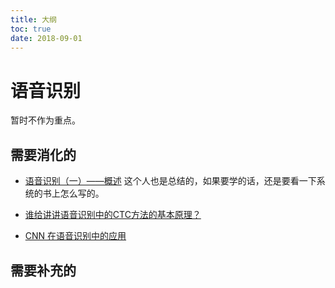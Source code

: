 ```yaml
---
title: 大纲
toc: true
date: 2018-09-01
---
```



# 语音识别

暂时不作为重点。

## 需要消化的


- [语音识别（一）——概述](http://antkillerfarm.github.io/speech/2018/04/16/speech.html) 这个人也是总结的，如果要学的话，还是要看一下系统的书上怎么写的。

- [谁给讲讲语音识别中的CTC方法的基本原理？](https://www.zhihu.com/question/47642307/answer/458514202)
- [CNN 在语音识别中的应用](http://zhuanlan.51cto.com/art/201710/555670.htm)

## 需要补充的
